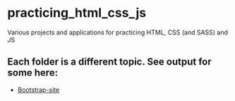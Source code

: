 # practicing_html_css_js
Various projects and applications for practicing HTML, CSS (and SASS) and JS

## Each folder is a different topic. See output for some here:

- [Bootstrap-site](https://kyleslie2.github.io/practicing_html_css_js/bootstrap-site/)
